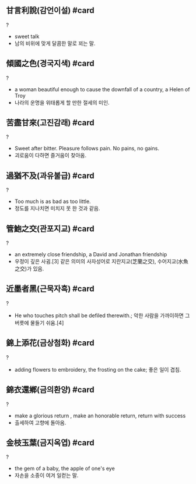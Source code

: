 ## 甘言利說(감언이설) #card
?
- sweet talk
- 남의 비위에 맞게 달콤한 말로 꾀는 말.
<!--SR:!2024-11-19,1,130-->

## 傾國之色(경국지색) #card
?
- a woman beautiful enough to cause the downfall of a country, a Helen of Troy
- 나라의 운명을 위태롭게 할 만한 절세의 미인.
<!--SR:!2025-01-13,68,246-->

## 苦盡甘來(고진감래) #card
?
- Sweet after bitter. Pleasure follows pain. No pains, no gains.
- 괴로움이 다하면 즐거움이 찾아옴.
<!--SR:!2024-11-15,1,130-->

## 過猶不及(과유불급) #card
?
- Too much is as bad as too little.
- 정도를 지나치면 미치지 못 한 것과 같음.
<!--SR:!2024-12-05,17,150-->

## 管鮑之交(관포지교) #card
?
- an extremely close friendship, a David and Jonathan friendship
- 우정이 깊은 사귐.[3] 같은 의미의 사자성어로 지란지교(芝蘭之交), 수어지교(水魚之交)가 있음.
<!--SR:!2024-11-20,1,130-->

## 近墨者黑(근묵자흑) #card
?
- He who touches pitch shall be defiled therewith.; 악한 사람을 가까이하면 그 버릇에 물들기 쉬움.[4]
<!--SR:!2024-11-15,1,130-->

## 錦上添花(금상첨화) #card
?
- adding flowers to embroidery, the frosting on the cake; 좋은 일이 겹침.
<!--SR:!2024-11-19,1,130-->

## 錦衣還鄕(금의환양) #card
?
- make a glorious return , make an honorable return, return with success
- 출세하여 고향에 돌아옴.
<!--SR:!2024-11-19,1,130-->

## 金枝玉葉(금지옥엽) #card
?
- the gem of a baby, the apple of one's eye
- 자손을 소중이 여겨 일컫는 말.
<!--SR:!2024-11-19,1,130-->